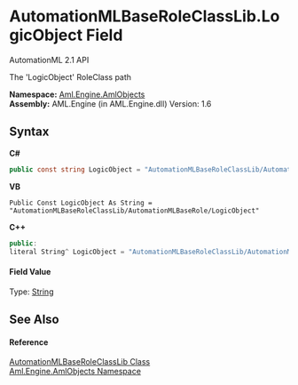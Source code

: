 # AutomationMLBaseRoleClassLib.LogicObject Field
AutomationML 2.1 API 

The 'LogicObject' RoleClass path

**Namespace:**&nbsp;<a href="N_Aml_Engine_AmlObjects">Aml.Engine.AmlObjects</a><br />**Assembly:**&nbsp;AML.Engine (in AML.Engine.dll) Version: 1.6

## Syntax

**C#**<br />
``` C#
public const string LogicObject = "AutomationMLBaseRoleClassLib/AutomationMLBaseRole/LogicObject"
```

**VB**<br />
``` VB
Public Const LogicObject As String = "AutomationMLBaseRoleClassLib/AutomationMLBaseRole/LogicObject"
```

**C++**<br />
``` C++
public:
literal String^ LogicObject = "AutomationMLBaseRoleClassLib/AutomationMLBaseRole/LogicObject"
```


#### Field Value
Type: <a href="https://docs.microsoft.com/dotnet/api/system.string" target="_parent" rel="noopener noreferrer">String</a>

## See Also


#### Reference
<a href="T_Aml_Engine_AmlObjects_AutomationMLBaseRoleClassLib">AutomationMLBaseRoleClassLib Class</a><br /><a href="N_Aml_Engine_AmlObjects">Aml.Engine.AmlObjects Namespace</a><br />